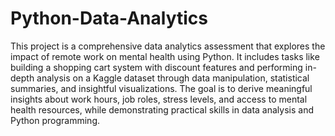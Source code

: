 # Python-Data-Analytics
This project is a comprehensive data analytics assessment that explores the impact of remote work on mental health using Python. It includes tasks like building a shopping cart system with discount features and performing in-depth analysis on a Kaggle dataset through data manipulation, statistical summaries, and insightful visualizations. The goal is to derive meaningful insights about work hours, job roles, stress levels, and access to mental health resources, while demonstrating practical skills in data analysis and Python programming.
